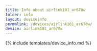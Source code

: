 ```yaml
---
title: Info about airlink101_ar670w
folder: info
layout: deviceinfo
permalink: /devices/airlink101_ar670w/
device: airlink101_ar670w
---
```

{% include templates/device_info.md %}

